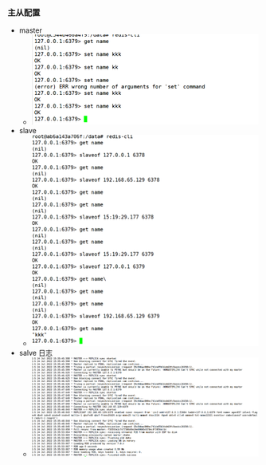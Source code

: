 ### 主从配置
* master
  * ![img.png](attach/img.png)
* slave
  * ![img_1.png](attach/img_1.png)
* salve 日志
  * ![img_2.png](attach/img_2.png)